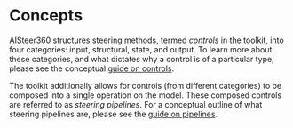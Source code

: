 # Concepts

AISteer360 structures steering methods, termed *controls* in the toolkit, into four categories: input, structural, state,
and output. To learn more about these categories, and what dictates why a control is of a particular type, please see the
conceptual [guide on controls](controls.md).

The toolkit additionally allows for controls (from different categories) to be composed into a single operation on the
model. These composed controls are referred to as *steering pipelines*. For a conceptual outline of what steering
pipelines are, please see the [guide on pipelines](steering_pipelines.md).
